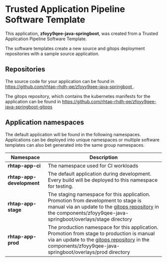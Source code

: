# Trusted Application Pipeline Software Template

This application, **zfoyy9qee-java-springboot**, was created from a Trusted Application Pipeline Software Template.

The software templates create a new source and gitops deployment repositories with a sample source application. 

## Repositories

The source code for your application can be found in [https://github.com/rhtap-rhdh-qe/zfoyy9qee-java-springboot ](https://github.com/rhtap-rhdh-qe/zfoyy9qee-java-springboot ).
 
The gitops repository, which contains the kubernetes manifests for the application can be found in 
[https://github.com/rhtap-rhdh-qe/zfoyy9qee-java-springboot-gitops ](https://github.com/rhtap-rhdh-qe/zfoyy9qee-java-springboot-gitops ) 

## Application namespaces 

The default application will be found in the following namespaces. Applications can be deployed into unique namespaces or multiple software templates can also bet generated into the same group namespaces.  

|  Namespace   |  Description   |  
| -------- | -------- |
| **rhtap-app-ci** | The namespace used for CI workloads |
| **rhtap-app-development** | The default application during development. Every build will be deployed to this namespace for testing. |
| **rhtap-app-stage** | The staging namespace for this application. Promotion from development to stage is manual via an update to the [gitops repository](https://github.com/rhtap-rhdh-qe/zfoyy9qee-java-springboot-gitops ) in the components/zfoyy9qee-java-springboot/overlays/stage directory |
| **rhtap-app-prod** | The production namespace for this application. Promotion from stage to production is manual via an update to the [gitops repository](https://github.com/rhtap-rhdh-qe/zfoyy9qee-java-springboot-gitops ) in the components/zfoyy9qee-java-springboot/overlays/prod directory |